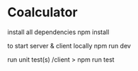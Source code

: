 # Coalculator

install all dependencies
npm install

to start server & client locally
npm run dev

run unit test(s)
/client > npm run test
